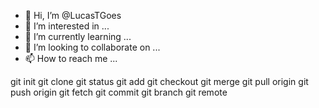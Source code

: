 - 👋 Hi, I’m @LucasTGoes
- 👀 I’m interested in ...
- 🌱 I’m currently learning ...
- 💞️ I’m looking to collaborate on ...
- 📫 How to reach me ...

git init
git clone
git status
git add
git checkout
git merge
git pull origin
git push origin 
git fetch 
git commit
git branch
git remote
